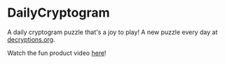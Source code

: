 # DailyCryptogram
A daily cryptogram puzzle that's a joy to play!
A new puzzle every day at [decryptions.org](https://decryptions.org).

Watch the fun product video [here](https://www.youtube.com/watch?v=vezjmPYcgZ0)!
